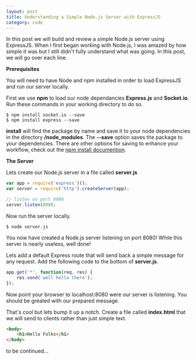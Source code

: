 ```yaml
---
layout: post
title: Understanding a Simple Node.js Server with ExpressJS
category: code 
---
```


In this post we will build and review a simple Node.js server using ExpressJS. When I first began working with Node.js, I was amazed by how simple it was but I still didn't fully understand what was going. In this post, we will go over each line.

**Prerequisites**

You will need to have Node and npm installed in order to load ExpressJS and run our server locally.

First we use **npm** to load our node dependancies **Express.js** and **Socket.io**. Run these commands in your working directory to do so.

```
$ npm install socket.io --save
$ npm install express --save
```

**install** will find the package by name and save it to your node dependencies in the directory **/node_modules**. The **--save** option saves the package to your dependencies. There are other options for saving to enhance your workflow, check out the [npm install documention](https://docs.npmjs.com/cli/install).

**The Server**

Lets create our Node.js server in a file called **server.js**

```javascript
var app = require('express')();
var server = require('http').createServer(app);

// listen on port 8080
server.listen(8080;
```

Now run the server locally.

```
$ node server.js
```

You now have created a Node.js server listening on port 8080! While this server is nearly useless, well done!

Lets add a default Express route that will send back a simple message for any request. Add the following code to the bottom of **server.js**.

```javascript
app.get('*', function(req, res) {
    res.send('well hello there');
});
```

Now point your browser to localhost:8080 were our server is listening. You should be greated with our prepared message.

That's cool but lets bump it up a notch. Create a file called **index.html** that we will send to clients rather than just simple text.

```html
<body>
    <h1>Hello Folks</h1>
</body>
```

to be continued...

